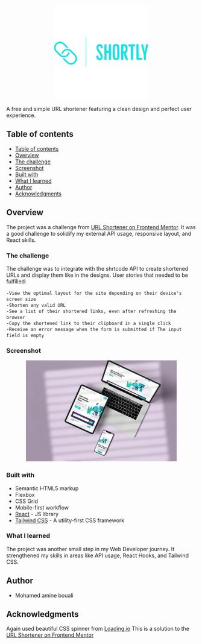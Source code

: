 <div align="center">
<img alt="logo" src="https://github.com/Kielx/url-shortener/blob/master/public/GHlogo.png?raw=true " width="250" height="250" />
</div>

A free and simple URL shortener featuring a clean design and perfect user experience.

## Table of contents

  - [Table of contents](#table-of-contents)
  - [Overview](#overview)
  - [The challenge](#the-challenge)
  - [Screenshot](#screenshot)
  - [Built with](#built-with)
  - [What I learned](#what-i-learned)
  - [Author](#author)
  - [Acknowledgments](#acknowledgments)


## Overview

The project was a challenge from [URL Shortener on Frontend Mentor](https://www.frontendmentor.io/challenges/url-shortening-api-landing-page-2ce3ob-G).
It was a good challenge to solidify my external API usage, responsive layout, and React skills.

### The challenge


The challenge was to integrate with the shrtcode API to create shortened URLs and display them like in the designs.
User stories that needed to be fulfilled:

    -View the optimal layout for the site depending on their device's screen size
    -Shorten any valid URL
    -See a list of their shortened links, even after refreshing the browser
    -Copy the shortened link to their clipboard in a single click
    -Receive an error message when the form is submitted if The input field is empty


### Screenshot

<div align="center">
<img alt="Multi Device Mockup" src="https://raw.githubusercontent.com/Kielx/url-shortener/master/screenshots/FinishedDeviceMockupMedium.png" width="400" />
</div>

### Built with

- Semantic HTML5 markup
- Flexbox
- CSS Grid
- Mobile-first workflow
- [React](https://reactjs.org/) - JS library
- [Tailwind CSS](https://tailwindcss.com//) - A utility-first CSS framework

### What I learned

The project was another small step in my Web Developer journey. It strengthened my skills in areas like API usage, React Hooks, and Tailwind CSS. 

## Author

- Mohamed amine bouali

## Acknowledgments

Again used beautiful CSS spinner from [Loading.io](https://loading.io/css/) 
This is a solution to the [URL Shortener on Frontend Mentor](https://www.frontendmentor.io/challenges/url-shortening-api-landing-page-2ce3ob-G)
